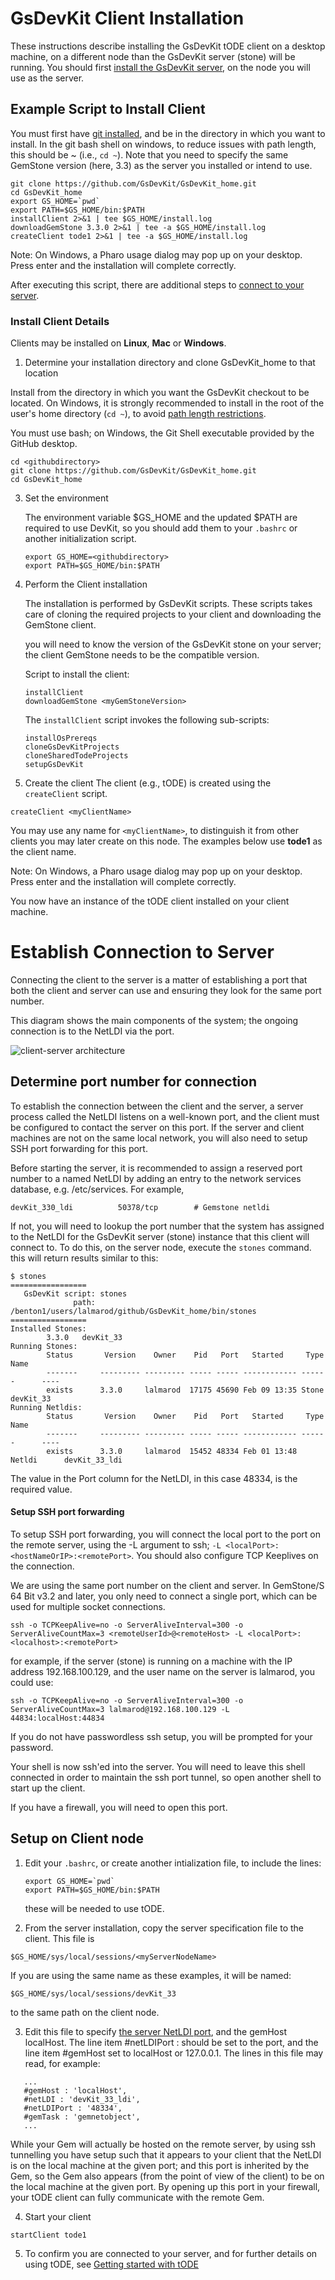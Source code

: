 # GsDevKit Client Installation

These instructions describe installing the GsDevKit tODE client on a desktop machine, on a different node than the GsDevKit server (stone) will be running.  You should first [install the GsDevKit server][1], on the node you will use as the server.

## Example Script to Install Client

You must first have [git installed][5], and be in the directory in which you want to install.  In the git bash shell on windows, to reduce issues with path length, this should be ~ (i.e., `cd ~`). 
Note that you need to specify the same GemStone version (here, 3.3) as the server you installed or intend to use.

```
git clone https://github.com/GsDevKit/GsDevKit_home.git
cd GsDevKit_home
export GS_HOME=`pwd`
export PATH=$GS_HOME/bin:$PATH
installClient 2>&1 | tee $GS_HOME/install.log
downloadGemStone 3.3.0 2>&1 | tee -a $GS_HOME/install.log
createClient tode1 2>&1 | tee -a $GS_HOME/install.log
```

Note: On Windows, a Pharo usage dialog may pop up on your desktop. Press enter and the installation will complete correctly.

After executing this script, there are additional steps to [connect to your server](#establish-connection-to-server).  

### Install Client Details

Clients may be installed on **Linux**, **Mac** or **Windows**. 

1. Determine your installation directory and clone GsDevKit_home to that location

Install from the directory in which you want the GsDevKit checkout to be located.  On Windows, it is strongly recommended to install in the root of the user's home directory (`cd ~`), to avoid [path length restrictions][3].
   
   You must use bash; on Windows, the Git Shell executable provided by the GitHub desktop.

   ```
   cd <githubdirectory>
   git clone https://github.com/GsDevKit/GsDevKit_home.git
   cd GsDevKit_home
   ```

3. Set the environment

   The environment variable $GS_HOME and the updated $PATH are required to use DevKit, so you should add them to your `.bashrc` or another initialization script.
   ```
   export GS_HOME=<githubdirectory>
   export PATH=$GS_HOME/bin:$PATH
   ```

4. Perform the Client installation
   
    The installation is performed by GsDevKit scripts.  These scripts takes care of cloning the required projects to your client and downloading the GemStone client.  

   you will need to know the version of the GsDevKit stone on your server; the client GemStone needs to be the compatible version.

   Script to install the client:
   ```
   installClient 
   downloadGemStone <myGemStoneVersion>
   ```
   The ```installClient``` script invokes the following sub-scripts:
   ```
   installOsPrereqs
   cloneGsDevKitProjects
   cloneSharedTodeProjects
   setupGsDevKit 
   ```
   
5.  Create the client 
    The client (e.g., tODE) is created using the `createClient` script.

   ```
   createClient <myClientName>
   ```
   You may use any name for `<myClientName>`, to distinguish it from other clients you may later create on this node. The examples below use  **tode1** as the client name.

Note: On Windows, a Pharo usage dialog may pop up on your desktop. Press enter and the installation will complete correctly.

You now have an instance of the tODE client installed on your client machine. 

# Establish Connection to Server

Connecting the client to the server is a matter of establishing a port that both the client and server can use and ensuring they look for the same port number.

This diagram shows the main components of the system; the ongoing connection is to the NetLDI via the port.  

![client-server architecture][6]

## Determine port number for connection

To establish the connection between the client and the server, a server process called the NetLDI listens on a well-known port, and the client must be configured to contact the server on  this port.  If the server and client  machines are not on the same local network, you will also need to setup SSH port forwarding for this port.

Before starting the server, it is recommended to assign a reserved port number to a named NetLDI by adding an entry to the network services database, e.g. /etc/services.  For example,
```
devKit_330_ldi          50378/tcp        # Gemstone netldi
```

If not, you will need to lookup the port number that the system has assigned to the NetLDI for the GsDevKit server (stone) instance that this client will connect to.  To do this, on the server node, execute the `stones` command.  this will return results similar to this: 

```
$ stones
=================
   GsDevKit script: stones 
              path: /benton1/users/lalmarod/github/GsDevKit_home/bin/stones
=================
Installed Stones:
        3.3.0   devKit_33
Running Stones:
        Status       Version    Owner    Pid   Port   Started     Type       Name
        -------     --------- --------- ----- ----- ------------ ------      ----
        exists      3.3.0     lalmarod  17175 45690 Feb 09 13:35 Stone       devKit_33
Running Netldis:
        Status       Version    Owner    Pid   Port   Started     Type       Name
        -------     --------- --------- ----- ----- ------------ ------      ----
        exists      3.3.0     lalmarod  15452 48334 Feb 01 13:48 Netldi      devKit_33_ldi
```
The value in the Port column for the NetLDI, in this case 48334, is the required value.

#### Setup SSH port forwarding

To setup SSH port forwarding, you will connect the local port to the port on the remote server, using the -L argument to ssh; `-L <localPort>:<hostNameOrIP>:<remotePort>`. You should also configure TCP Keeplives on the connection.

We are using the same port number on the client and server. In GemStone/S 64 Bit v3.2 and later, you only need to connect a single port, which can be used for multiple socket connections.

```
ssh -o TCPKeepAlive=no -o ServerAliveInterval=300 -o ServerAliveCountMax=3 <remoteUserId>@<remoteHost> -L <localPort>:<localhost>:<remotePort>
```
for example, if the server (stone) is running on a machine with the IP address 192.168.100.129, and the user name on the server is lalmarod, you could use:

```
ssh -o TCPKeepAlive=no -o ServerAliveInterval=300 -o ServerAliveCountMax=3 lalmarod@192.168.100.129 -L 44834:localHost:44834 
```
If you do not have passwordless ssh setup, you will be prompted for your password.

Your shell is now ssh'ed into the server.  You will need to leave this shell connected in order to maintain the ssh port tunnel, so open another shell to start up the client.

If you have a firewall, you will need to open this port.

## Setup on Client node

1. Edit your `.bashrc`, or create another intialization file, to include the lines:

   ```
   export GS_HOME=`pwd`
   export PATH=$GS_HOME/bin:$PATH
   ```

   these will be needed to use tODE.

2.  From the server installation, copy the server specification file to the client.  This file is 

   `$GS_HOME/sys/local/sessions/<myServerNodeName>`
   
   If you are using the same name as these examples, it will be named:
   
   `$GS_HOME/sys/local/sessions/devKit_33`

   to the same path on the client node.

3.  Edit this file to specify [the server NetLDI port](#determine-port-number-for-connection), and the gemHost localHost.  The line item #netLDIPort : should be set to the port, and the line item #gemHost set to localHost or 127.0.0.1.  The lines in this file may read, for example:
 
```
   ...
   #gemHost : 'localHost',
   #netLDI : 'devKit_33_ldi',
   #netLDIPort : '48334',
   #gemTask : 'gemnetobject',
   ...
```
While your Gem will actually be hosted on the remote server, by using ssh tunnelling you have setup such that it appears to your client that the NetLDI is on the local machine at the given port; and this port is inherited by the Gem, so the Gem also appears (from the point of view of the client) to be on the local machine at the given port. By opening up this port in your firewall, your tODE client can fully communicate with the remote Gem. 

4.  Start your client

   ```
   startClient tode1 
   ```

5.  To confirm you are connected to your server, and for further details on using tODE, see [Getting started with tODE][4]







[1]: ./installDevKitServer.md
[2]: ./README.md#installation-on-separate-server-and-client
[3]:  https://github.com/git-for-windows/git/wiki/Git-cannot-create-a-file-or-directory-with-a-long-path
[4]: ../gettingStartedWithTode.md
[5]: ./configureOS.md
[6]: ../images/DevKit_ClientServer_Arch.png


